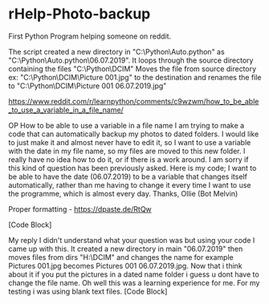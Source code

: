 # rHelp-Photo-backup
First Python Program helping someone on reddit.

The script created a new directory in "C:\Python\Auto.python" as "C:\Python\Auto.python\06.07.2019".
It loops through the source directory containing the files "C:\Python\DCIM"
Moves the file from source directory ex: "C:\Python\DCIM\Picture 001.jpg" to the destination and renames the file to "C:\Python\DCIM\Picture 001 06.07.2019.jpg" 

https://www.reddit.com/r/learnpython/comments/c9wzwm/how_to_be_able_to_use_a_variable_in_a_file_name/

OP
How to be able to use a variable in a file name
I am trying to make a code that can automatically backup my photos to dated folders. I would like to just make it and almost never have to edit it, so I want to use a variable with the date in my file name, so my files are moved to this new folder. I really have no idea how to do it, or if there is a work around. I am sorry if this kind of question has been previously asked. Here is my code; I want to be able to have the date (06.07.2019) to be a variable that changes itself automatically, rather than me having to change it every time I want to use the programme, which is almost every day. Thanks, Ollie (Bot Melvin)

Proper formatting - https://dpaste.de/RtQw

[Code Block]


My reply
I didn't understand what your question was but using your code I came up with this. It created a new directory in main "06.07.2019" then moves files from dirs "H:\DCIM" and changes the name for example Pictures 001.jpg becomes Pictures 001 06.07.2019.jpg. Now that i think about it if you put the pictures in a dated name folder i guess u dont have to change the file name. Oh well this was a learning experience for me. For my testing i was using blank text files.
[Code Block]
